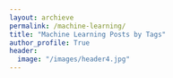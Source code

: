 ```yaml
---
layout: archieve
permalink: /machine-learning/
title: "Machine Learning Posts by Tags"
author_profile: True
header:
  image: "/images/header4.jpg"
---
```

